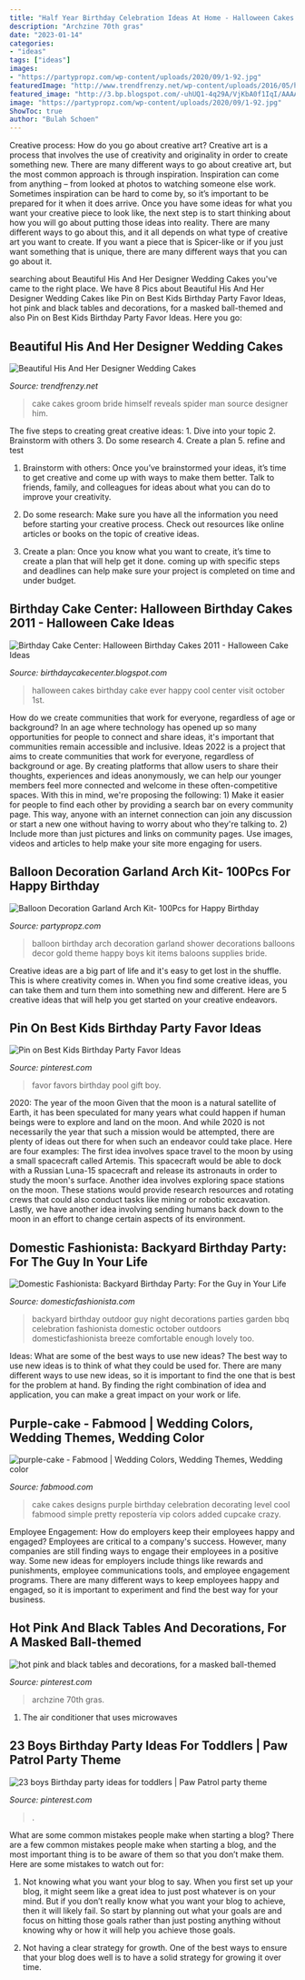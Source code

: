 ```yaml
---
title: "Half Year Birthday Celebration Ideas At Home - Halloween Cakes Birthday Cake Ever Happy Cool Center Visit October 1st"
description: "Archzine 70th gras"
date: "2023-01-14"
categories:
- "ideas"
tags: ["ideas"]
images:
- "https://partypropz.com/wp-content/uploads/2020/09/1-92.jpg"
featuredImage: "http://www.trendfrenzy.net/wp-content/uploads/2016/05/his-and-her-wedding-cakes-10.jpg"
featured_image: "http://3.bp.blogspot.com/-uhUQ1-4q29A/VjKbA0f1IqI/AAAAAAAArLs/0J9O2PjBmNw/s640/Backyard%2BBirthday%2BParty-15.jpg"
image: "https://partypropz.com/wp-content/uploads/2020/09/1-92.jpg"
ShowToc: true
author: "Bulah Schoen"
---
```



Creative process: How do you go about creative art?
Creative art is a process that involves the use of creativity and originality in order to create something new. There are many different ways to go about creative art, but the most common approach is through inspiration. Inspiration can come from anything – from looked at photos to watching someone else work. Sometimes inspiration can be hard to come by, so it’s important to be prepared for it when it does arrive. Once you have some ideas for what you want your creative piece to look like, the next step is to start thinking about how you will go about putting those ideas into reality. There are many different ways to go about this, and it all depends on what type of creative art you want to create. If you want a piece that is Spicer-like or if you just want something that is unique, there are many different ways that you can go about it.

	

		
searching about Beautiful His And Her Designer Wedding Cakes you've came to the right place. We have 8 Pics about Beautiful His And Her Designer Wedding Cakes like Pin on Best Kids Birthday Party Favor Ideas, hot pink and black tables and decorations, for a masked ball-themed and also Pin on Best Kids Birthday Party Favor Ideas. Here you go:
		
    
## Beautiful His And Her Designer Wedding Cakes

<img loading=lazy src="http://www.trendfrenzy.net/wp-content/uploads/2016/05/his-and-her-wedding-cakes-10.jpg" onerror="this.onerror=null;this.src='https://tse4.mm.bing.net/th?id=OIP.UvywRe6MNs2o-0YhdG9AzQHaFj&amp;pid=15.1';" alt="Beautiful His And Her Designer Wedding Cakes">

_Source: trendfrenzy.net_

>cake cakes groom bride himself reveals spider man source designer him. 

	

The five steps to creating great creative ideas: 1. Dive into your topic 2. Brainstorm with others 3. Do some research 4. Create a plan 5. refine and test
1. Brainstorm with others: Once you’ve brainstormed your ideas, it’s time to get creative and come up with ways to make them better. Talk to friends, family, and colleagues for ideas about what you can do to improve your creativity.
2. Do some research: Make sure you have all the information you need before starting your creative process. Check out resources like online articles or books on the topic of creative ideas.

3. Create a plan: Once you know what you want to create, it’s time to create a plan that will help get it done. coming up with specific steps and deadlines can help make sure your project is completed on time and under budget.


    
## Birthday Cake Center: Halloween Birthday Cakes 2011 - Halloween Cake Ideas

<img loading=lazy src="https://1.bp.blogspot.com/-jhbPAcfrA9c/Tm1RE4RZOlI/AAAAAAAAABs/D-bO25X9At4/s1600/Halloween+1st+Birthday+Cakes.JPG" onerror="this.onerror=null;this.src='https://tse2.mm.bing.net/th?id=OIP.wFiE_PIaKef19jOmGtGh-gHaNK&amp;pid=15.1';" alt="Birthday Cake Center: Halloween Birthday Cakes 2011 - Halloween Cake Ideas">

_Source: birthdaycakecenter.blogspot.com_

>halloween cakes birthday cake ever happy cool center visit october 1st. 

	

How do we create communities that work for everyone, regardless of age or background?
In an age where technology has opened up so many opportunities for people to connect and share ideas, it's important that communities remain accessible and inclusive. Ideas 2022 is a project that aims to create communities that work for everyone, regardless of background or age. By creating platforms that allow users to share their thoughts, experiences and ideas anonymously, we can help our younger members feel more connected and welcome in these often-competitive spaces. With this in mind, we're proposing the following: 1) Make it easier for people to find each other by providing a search bar on every community page. This way, anyone with an internet connection can join any discussion or start a new one without having to worry about who they're talking to. 2) Include more than just pictures and links on community pages. Use images, videos and articles to help make your site more engaging for users.

    
## Balloon Decoration Garland Arch Kit- 100Pcs For Happy Birthday

<img loading=lazy src="https://partypropz.com/wp-content/uploads/2020/09/1-92.jpg" onerror="this.onerror=null;this.src='https://tse4.mm.bing.net/th?id=OIP.AZ1Eh9GA7zhBo9wMQAfg_wHaHa&amp;pid=15.1';" alt="Balloon Decoration Garland Arch Kit- 100Pcs for Happy Birthday">

_Source: partypropz.com_

>balloon birthday arch decoration garland shower decorations balloons decor gold theme happy boys kit items baloons supplies bride. 

	

Creative ideas are a big part of life and it's easy to get lost in the shuffle. This is where creativity comes in. When you find some creative ideas, you can take them and turn them into something new and different. Here are 5 creative ideas that will help you get started on your creative endeavors.

    
## Pin On Best Kids Birthday Party Favor Ideas

<img loading=lazy src="https://i.pinimg.com/736x/8f/0b/08/8f0b08536fe0c94bce47cd5ba421c553.jpg" onerror="this.onerror=null;this.src='https://tse2.mm.bing.net/th?id=OIP.PpYfJ5PRoQVOjVi3gxkXHAHaLG&amp;pid=15.1';" alt="Pin on Best Kids Birthday Party Favor Ideas">

_Source: pinterest.com_

>favor favors birthday pool gift boy. 

	

2020: The year of the moon
Given that the moon is a natural satellite of Earth, it has been speculated for many years what could happen if human beings were to explore and land on the moon. And while 2020 is not necessarily the year that such a mission would be attempted, there are plenty of ideas out there for when such an endeavor could take place. Here are four examples: 
The first idea involves space travel to the moon by using a small spacecraft called Artemis. This spacecraft would be able to dock with a Russian Luna-15 spacecraft and release its astronauts in order to study the moon's surface. 
Another idea involves exploring space stations on the moon. These stations would provide research resources and rotating crews that could also conduct tasks like mining or robotic excavation. 
Lastly, we have another idea involving sending humans back down to the moon in an effort to change certain aspects of its environment.

    
## Domestic Fashionista: Backyard Birthday Party: For The Guy In Your Life

<img loading=lazy src="http://3.bp.blogspot.com/-uhUQ1-4q29A/VjKbA0f1IqI/AAAAAAAArLs/0J9O2PjBmNw/s640/Backyard%2BBirthday%2BParty-15.jpg" onerror="this.onerror=null;this.src='https://tse4.mm.bing.net/th?id=OIP.6amiEY9pfxsIA51Hpch_7wAAAA&amp;pid=15.1';" alt="Domestic Fashionista: Backyard Birthday Party: For the Guy in Your Life">

_Source: domesticfashionista.com_

>backyard birthday outdoor guy night decorations parties garden bbq celebration fashionista domestic october outdoors domesticfashionista breeze comfortable enough lovely too. 

	

Ideas: What are some of the best ways to use new ideas?
The best way to use new ideas is to think of what they could be used for. There are many different ways to use new ideas, so it is important to find the one that is best for the problem at hand. By finding the right combination of idea and application, you can make a great impact on your work or life.

    
## Purple-cake - Fabmood | Wedding Colors, Wedding Themes, Wedding Color

<img loading=lazy src="https://www.fabmood.com/inspiration/wp-content/uploads/2020/04/purple-cake.jpg" onerror="this.onerror=null;this.src='https://tse4.mm.bing.net/th?id=OIP.8-5dLJzUzJpP92LRDwf24wHaN4&amp;pid=15.1';" alt="purple-cake - Fabmood | Wedding Colors, Wedding Themes, Wedding color">

_Source: fabmood.com_

>cake cakes designs purple birthday celebration decorating level cool fabmood simple pretty repostería vip colors added cupcake crazy. 

	

Employee Engagement: How do employers keep their employees happy and engaged?
Employees are critical to a company's success. However, many companies are still finding ways to engage their employees in a positive way. Some new ideas for employers include things like rewards and punishments, employee communications tools, and employee engagement programs. There are many different ways to keep employees happy and engaged, so it is important to experiment and find the best way for your business.

    
## Hot Pink And Black Tables And Decorations, For A Masked Ball-themed

<img loading=lazy src="https://i.pinimg.com/736x/f1/24/1c/f1241cec00d9f1bc3710f958d7fc5e2f.jpg" onerror="this.onerror=null;this.src='https://tse2.mm.bing.net/th?id=OIP.wmlQJJEqgipKTUwq8TYa9wHaJ3&amp;pid=15.1';" alt="hot pink and black tables and decorations, for a masked ball-themed">

_Source: pinterest.com_

>archzine 70th gras. 

	

1. The air conditioner that uses microwaves

    
## 23 Boys Birthday Party Ideas For Toddlers | Paw Patrol Party Theme

<img loading=lazy src="https://i.pinimg.com/736x/1e/40/1b/1e401bde144e613c7b950ba2e8528196.jpg" onerror="this.onerror=null;this.src='https://tse1.mm.bing.net/th?id=OIP.7CeYkk_Vdw2zR09mRCagMAHaKI&amp;pid=15.1';" alt="23 boys Birthday party ideas for toddlers | Paw Patrol party theme">

_Source: pinterest.com_

>. 

	

What are some common mistakes people make when starting a blog?
There are a few common mistakes people make when starting a blog, and the most important thing is to be aware of them so that you don’t make them. Here are some mistakes to watch out for:
1. Not knowing what you want your blog to say. When you first set up your blog, it might seem like a great idea to just post whatever is on your mind. But if you don’t really know what you want your blog to achieve, then it will likely fail. So start by planning out what your goals are and focus on hitting those goals rather than just posting anything without knowing why or how it will help you achieve those goals.

2. Not having a clear strategy for growth. One of the best ways to ensure that your blog does well is to have a solid strategy for growing it over time.

